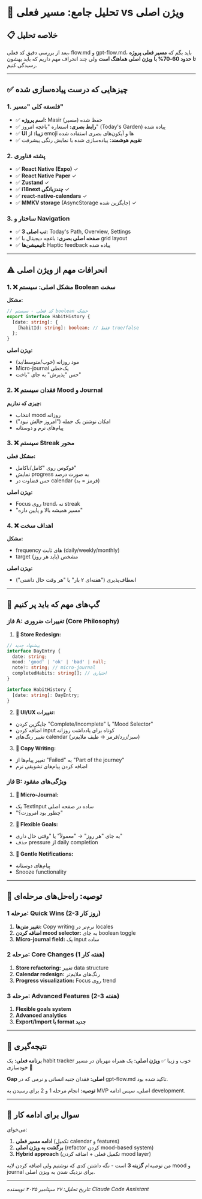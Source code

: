 # 🧭 تحلیل جامع: مسیر فعلی vs ویژن اصلی

## 📋 خلاصه تحلیل

بعد از بررسی دقیق کد فعلی، flow.md و gpt-flow.md، باید بگم که **مسیر فعلی پروژه تا حدود 60-70% با ویژن اصلی هماهنگ است** ولی چند انحراف مهم داریم که باید بهشون رسیدگی کنیم.

---

## ✅ چیزهایی که درست پیاده‌سازی شده

### 1. **فلسفه کلی "مسیر"**
- ✅ **اسم پروژه:** Masir (مسیر) حفظ شده
- ✅ **رابط بصری:** استعاره "باغچه امروز" (Today's Garden) پیاده شده
- ✅ **UI زیبا:** از emoji ها و آیکون‌های بصری استفاده شده
- ✅ **تقویم هوشمند:** پیاده‌سازی شده با نمایش رنگی پیشرفت

### 2. **پشته فناوری**
- ✅ **React Native (Expo)** ✓
- ✅ **React Native Paper** ✓
- ✅ **Zustand** ✓
- ✅ **i18next چندزبانگی** ✓
- ✅ **react-native-calendars** ✓
- ✅ **MMKV storage** (AsyncStorage جایگزین شده) ✓

### 3. **ساختار و Navigation**
- ✅ **3 تب اصلی:** Today's Path, Overview, Settings
- ✅ **صفحه اصلی بصری:** باغچه دیجیتال با grid layout
- ✅ **انیمیشن‌ها:** Haptic feedback پیاده شده

---

## ⚠️ انحرافات مهم از ویژن اصلی

### 1. **❌ مشکل اصلی: سیستم Boolean سخت**

**مشکل:**
```typescript
// کد فعلی - سیستم boolean خشک
export interface HabitHistory {
  [date: string]: {
    [habitId: string]: boolean; // فقط true/false
  };
}
```

**ویژن اصلی:**
- مود روزانه (خوب/متوسط/بد)
- Micro-journal یک‌خطی
- حس "پذیرش" به جای "باخت"

### 2. **❌ فقدان سیستم Mood و Journal**

**چیزی که نداریم:**
- انتخاب mood روزانه
- امکان نوشتن یک جمله ("امروز حالش نبود")
- پیام‌های نرم و دوستانه

### 3. **❌ سیستم Streak محور**

**مشکل فعلی:**
- فوکوس روی "کامل/ناکامل"
- نمایش progress به صورت درصد
- حس قضاوت در calendar (قرمز = بد)

**ویژن اصلی:**
- Focus روی trend، نه streak
- "مسیر همیشه بالا و پایین داره"

### 4. **❌ اهداف سخت**

**مشکل:**
- frequency های ثابت (daily/weekly/monthly)
- target مشخص (باید هر روز)

**ویژن اصلی:**
- انعطاف‌پذیری ("هفته‌ای ۲ بار" یا "هر وقت حال داشتی")

---

## 🎯 گپ‌های مهم که باید پر کنیم

### فاز A: تغییرات ضروری (Core Philosophy)

1. **🔄 Store Redesign:**
```typescript
// پیشنهاد جدید
interface DayEntry {
  date: string;
  mood: 'good' | 'ok' | 'bad' | null;
  note?: string; // micro-journal
  completedHabits: string[]; // اختیاری
}

interface HabitHistory {
  [date: string]: DayEntry;
}
```

2. **🎨 UI/UX تغییرات:**
- جایگزین کردن "Complete/Incomplete" با "Mood Selector"
- اضافه کردن input کوتاه برای یادداشت روزانه
- تغییر رنگ‌های calendar (سبز/زرد/قرمز → طیف ملایم‌تر)

3. **📝 Copy Writing:**
- تغییر پیام‌ها از "Failed" به "Part of the journey"
- اضافه کردن پیام‌های تشویقی نرم

### فاز B: ویژگی‌های مفقود

1. **💭 Micro-Journal:**
- یک TextInput ساده در صفحه اصلی
- "چطور بود امروزت؟"

2. **🎯 Flexible Goals:**
- به جای "هر روز" → "معمولاً" یا "وقتی حال داری"
- حذف pressure از daily completion

3. **🔔 Gentle Notifications:**
- پیام‌های دوستانه
- Snooze functionality

---

## 🚦 توصیه: راه‌حل‌های مرحله‌ای

### مرحله 1: Quick Wins (2-3 روز کار)
1. **تغییر متن‌ها:** Copy writing نرم‌تر در locales
2. **اضافه کردن mood selector:** به جای boolean toggle
3. **Micro-journal field:** یک input ساده

### مرحله 2: Core Changes (1 هفته کار)
1. **Store refactoring:** تغییر data structure
2. **Calendar redesign:** رنگ‌های ملایم‌تر
3. **Progress visualization:** Focus روی trend

### مرحله 3: Advanced Features (2-3 هفته)
1. **Flexible goals system**
2. **Advanced analytics**
3. **Export/Import با format جدید**

---

## 🎯 نتیجه‌گیری

**برنامه فعلی:** یک habit tracker خوب و زیبا ✅
**ویژن اصلی:** یک همراه مهربان در مسیر خودسازی 🎯

**Gap اصلی:** فقدان جنبه انسانی و نرمی که در gpt-flow.md تاکید شده بود.

**توصیه:** انجام مرحله 1 و 2 برای رسیدن به MVP اصلی، سپس ادامه development.

---

## 🤔 سوال برای ادامه کار

می‌خوای:
1. **ادامه مسیر فعلی** (تکمیل calendar و features)
2. **برگشت به ویژن اصلی** (refactor کردن mood-based system)
3. **Hybrid approach** (تکمیل فعلی + اضافه کردن mood layer)

من توصیه‌ام **گزینه 3** است - نگه داشتن کدی که نوشتیم ولی اضافه کردن لایه mood و journal برای نزدیک شدن به ویژن اصلی.

---

*تاریخ تحلیل: ۲۷ سپتامبر ۲۰۲۵*
*نویسنده: Claude Code Assistant*